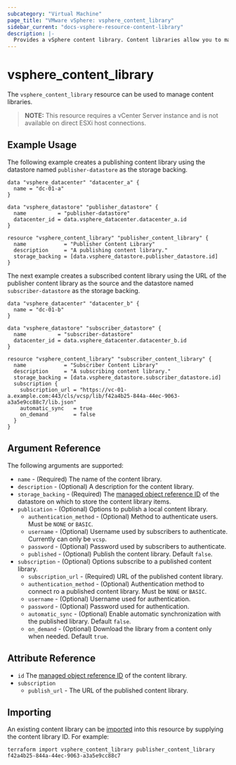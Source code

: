 ```yaml
---
subcategory: "Virtual Machine"
page_title: "VMware vSphere: vsphere_content_library"
sidebar_current: "docs-vsphere-resource-content-library"
description: |-
  Provides a vSphere content library. Content libraries allow you to manage and share virtual machines, vApp templates, and other types of files. Content libraries enable you to share content across vCenter Server instances in the same or different locations.
---
```


# vsphere_content_library

The `vsphere_content_library` resource can be used to manage content libraries.

> **NOTE:** This resource requires a vCenter Server instance and is not available on direct ESXi host connections.

## Example Usage

The following example creates a publishing content library using the datastore named `publisher-datastore` as the storage backing.

[tf-vsphere-vm-resource]: /docs/providers/vsphere/r/virtual_machine.html

```hcl
data "vsphere_datacenter" "datacenter_a" {
  name = "dc-01-a"
}

data "vsphere_datastore" "publisher_datastore" {
  name          = "publisher-datastore"
  datacenter_id = data.vsphere_datacenter.datacenter_a.id
}

resource "vsphere_content_library" "publisher_content_library" {
  name            = "Publisher Content Library"
  description     = "A publishing content library."
  storage_backing = [data.vsphere_datastore.publisher_datastore.id]
}
```

The next example creates a subscribed content library using the URL of the publisher content library as the source and the datastore named `subscriber-datastore` as the storage backing.

```hcl
data "vsphere_datacenter" "datacenter_b" {
  name = "dc-01-b"
}

data "vsphere_datastore" "subscriber_datastore" {
  name          = "subscriber-datastore"
  datacenter_id = data.vsphere_datacenter.datacenter_b.id
}

resource "vsphere_content_library" "subscriber_content_library" {
  name            = "Subscriber Content Library"
  description     = "A subscribing content library."
  storage_backing = [data.vsphere_datastore.subscriber_datastore.id]
  subscription {
    subscription_url = "https://vc-01-a.example.com:443/cls/vcsp/lib/f42a4b25-844a-44ec-9063-a3a5e9cc88c7/lib.json"
    automatic_sync   = true
    on_demand        = false
  }
}
```

## Argument Reference

The following arguments are supported:

* `name` - (Required) The name of the content library.
* `description` - (Optional) A description for the content library.
* `storage_backing` - (Required) The [managed object reference ID][docs-about-morefs] of the datastore on which to store the content library items.
* `publication` - (Optional) Options to publish a local content library.
  * `authentication_method` - (Optional) Method to authenticate users. Must be `NONE` or `BASIC`.
  * `username` - (Optional) Username used by subscribers to authenticate. Currently can only be `vcsp`.
  * `password` - (Optional) Password used by subscribers to authenticate.
  * `published` - (Optional) Publish the content library. Default `false`.
* `subscription` - (Optional) Options subscribe to a published content library.
  * `subscription_url` - (Required) URL of the published content library.
  * `authentication_method` - (Optional) Authentication method to connect ro a published content library. Must be `NONE` or `BASIC`.
  * `username` - (Optional) Username used for authentication.
  * `password` - (Optional) Password used for authentication.
  * `automatic_sync` - (Optional) Enable automatic synchronization with the published library. Default `false`.
  * `on_demand` - (Optional) Download the library from a content only when needed. Default `true`.

[docs-about-morefs]: /docs/providers/vsphere/index.html#use-of-managed-object-references-by-the-vsphere-provider

## Attribute Reference

* `id` The [managed object reference ID][docs-about-morefs] of the content library.
* `subscription`
  * `publish_url` - The URL of the published content library.

## Importing

An existing content library can be [imported][docs-import] into this resource by supplying the content library ID. For example:

[docs-import]: https://developer.hashicorp.com/terraform/cli/import

```shell
terraform import vsphere_content_library publisher_content_library f42a4b25-844a-44ec-9063-a3a5e9cc88c7
```
